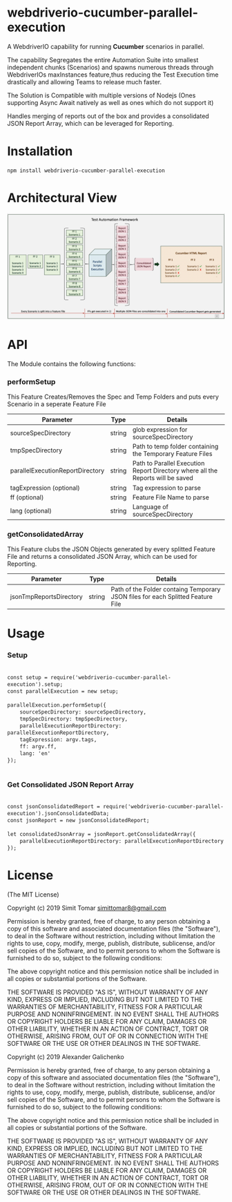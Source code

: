 # webdriverio-cucumber-parallel-execution

A WebdriverIO capability for running **Cucumber** scenarios in parallel.

The capability Segregates the entire Automation Suite into smallest independent chunks (Scenarios) and spawns numerous threads through WebdriverIOs maxInstances feature,thus reducing the Test Execution time drastically and allowing Teams to release much faster.

The Solution is Compatible with multiple versions of Nodejs (Ones supporting Async Await natively as well as ones which do not support it)

Handles merging of reports out of the box and provides a consolidated JSON Report Array, which can be leveraged for Reporting.


# Installation

```
npm install webdriverio-cucumber-parallel-execution
```

# Architectural View

![ParallelExecution](parallelExecution.png)


# API


The Module contains the following functions:



### performSetup

This Feature Creates/Removes the Spec and Temp Folders and puts every Scenario in a seperate Feature File


| Parameter                        | Type   | Details                                                                         |
|----------------------------------|--------|---------------------------------------------------------------------------------|
| sourceSpecDirectory              | string | glob expression for sourceSpecDirectory                                         |
| tmpSpecDirectory                 | string | Path to temp folder containing the Temporary Feature Files                      |
| parallelExecutionReportDirectory | string | Path to Parallel Execution Report Directory where all the Reports will be saved |
| tagExpression (optional)         | string | Tag expression to parse                                                         |
| ff (optional)                    | string | Feature File Name to parse                                                      |
| lang (optional)                  | string | Language of sourceSpecDirectory                                                 |




### getConsolidatedArray


This Feature clubs the JSON Objects generated by every splitted Feature File and returns a consolidated JSON Array, which can be used for Reporting.

| Parameter                       | Type   | Details                                                                         |
|---------------------------------|--------|---------------------------------------------------------------------------------|
| jsonTmpReportsDirectory         | string | Path of the Folder containg Temporary JSON files for each Splitted Feature File |




# Usage

### Setup

```

const setup = require('webdriverio-cucumber-parallel-execution').setup;
const parallelExecution = new setup;

parallelExecution.performSetup({
    sourceSpecDirectory: sourceSpecDirectory,
    tmpSpecDirectory: tmpSpecDirectory,
    parallelExecutionReportDirectory: parallelExecutionReportDirectory,
    tagExpression: argv.tags,
    ff: argv.ff,
    lang: 'en'
});


```

### Get Consolidated JSON Report Array

```

const jsonConsolidatedReport = require('webdriverio-cucumber-parallel-execution').jsonConsolidatedData;
const jsonReport = new jsonConsolidatedReport;

let consolidatedJsonArray = jsonReport.getConsolidatedArray({
    parallelExecutionReportDirectory: parallelExecutionReportDirectory
});

```


# License

(The MIT License)

Copyright (c) 2019 Simit Tomar simittomar8@gmail.com

Permission is hereby granted, free of charge, to any person obtaining a copy of this software and associated documentation files (the "Software"), to deal in the Software without restriction, including without limitation the rights to use, copy, modify, merge, publish, distribute, sublicense, and/or sell copies of the Software, and to permit persons to whom the Software is furnished to do so, subject to the following conditions:

The above copyright notice and this permission notice shall be included in all copies or substantial portions of the Software.

THE SOFTWARE IS PROVIDED "AS IS", WITHOUT WARRANTY OF ANY KIND, EXPRESS OR IMPLIED, INCLUDING BUT NOT LIMITED TO THE WARRANTIES OF MERCHANTABILITY, FITNESS FOR A PARTICULAR PURPOSE AND NONINFRINGEMENT. IN NO EVENT SHALL THE AUTHORS OR COPYRIGHT HOLDERS BE LIABLE FOR ANY CLAIM, DAMAGES OR OTHER LIABILITY, WHETHER IN AN ACTION OF CONTRACT, TORT OR OTHERWISE, ARISING FROM, OUT OF OR IN CONNECTION WITH THE SOFTWARE OR THE USE OR OTHER DEALINGS IN THE SOFTWARE.


Copyright (c) 2019 Alexander Galichenko

Permission is hereby granted, free of charge, to any person obtaining a copy of this software and associated documentation files (the "Software"), to deal in the Software without restriction, including without limitation the rights to use, copy, modify, merge, publish, distribute, sublicense, and/or sell copies of the Software, and to permit persons to whom the Software is furnished to do so, subject to the following conditions:

The above copyright notice and this permission notice shall be included in all copies or substantial portions of the Software.

THE SOFTWARE IS PROVIDED "AS IS", WITHOUT WARRANTY OF ANY KIND, EXPRESS OR IMPLIED, INCLUDING BUT NOT LIMITED TO THE WARRANTIES OF MERCHANTABILITY, FITNESS FOR A PARTICULAR PURPOSE AND NONINFRINGEMENT. IN NO EVENT SHALL THE AUTHORS OR COPYRIGHT HOLDERS BE LIABLE FOR ANY CLAIM, DAMAGES OR OTHER LIABILITY, WHETHER IN AN ACTION OF CONTRACT, TORT OR OTHERWISE, ARISING FROM, OUT OF OR IN CONNECTION WITH THE SOFTWARE OR THE USE OR OTHER DEALINGS IN THE SOFTWARE.

